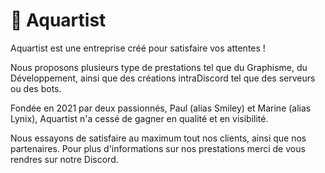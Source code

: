 # 🌊 Aquartist
Aquartist est une entreprise créé pour satisfaire vos attentes !

Nous proposons plusieurs type de prestations tel que du Graphisme, du Développement,
ainsi que des créations intraDiscord tel que des serveurs ou des bots.

Fondée en 2021 par deux passionnés, Paul (alias Smiley) et Marine (alias Lynix), Aquartist n'a cessé de gagner en qualité et en visibilité. 

Nous essayons de satisfaire au maximum tout nos clients, ainsi que nos partenaires.
Pour plus d'informations sur nos prestations merci de vous rendres sur notre Discord.
